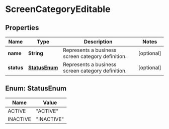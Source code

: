 
# ScreenCategoryEditable

## Properties
Name | Type | Description | Notes
------------ | ------------- | ------------- | -------------
**name** | **String** | Represents a business screen category definition. |  [optional]
**status** | [**StatusEnum**](#StatusEnum) | Represents a business screen category definition. |  [optional]


<a name="StatusEnum"></a>
## Enum: StatusEnum
Name | Value
---- | -----
ACTIVE | &quot;ACTIVE&quot;
INACTIVE | &quot;INACTIVE&quot;



